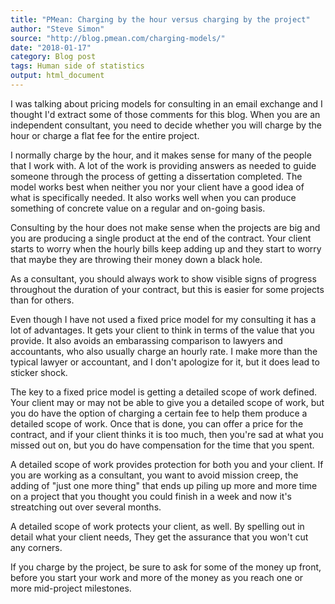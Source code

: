 ```yaml
---
title: "PMean: Charging by the hour versus charging by the project"
author: "Steve Simon"
source: "http://blog.pmean.com/charging-models/"
date: "2018-01-17"
category: Blog post
tags: Human side of statistics
output: html_document
---
```


I was talking about pricing models for consulting in an email exchange
and I thought I'd extract some of those comments for this blog. When you
are an independent consultant, you need to decide whether you will
charge by the hour or charge a flat fee for the entire
project.

<!---More--->

I normally charge by the hour, and it makes sense for many of the people
that I work with. A lot of the work is providing answers as needed to
guide someone through the process of getting a dissertation completed.
The model works best when neither you nor your client have a good idea
of what is specifically needed. It also works well when you can produce
something of concrete value on a regular and on-going basis.

Consulting by the hour does not make sense when the projects are big and
you are producing a single product at the end of the contract. Your
client starts to worry when the hourly bills keep adding up and they
start to worry that maybe they are throwing their money down a black
hole.

As a consultant, you should always work to show visible signs of
progress throughout the duration of your contract, but this is easier
for some projects than for others.

Even though I have not used a fixed price model for my consulting it has
a lot of advantages. It gets your client to think in terms of the value
that you provide. It also avoids an embarassing comparison to lawyers
and accountants, who also usually charge an hourly rate. I make more
than the typical lawyer or accountant, and I don't apologize for it, but
it does lead to sticker shock.

The key to a fixed price model is getting a detailed scope of work
defined. Your client may or may not be able to give you a detailed scope
of work, but you do have the option of charging a certain fee to help
them produce a detailed scope of work. Once that is done, you can offer
a price for the contract, and if your client thinks it is too much, then
you're sad at what you missed out on, but you do have compensation for
the time that you spent.

A detailed scope of work provides protection for both you and your
client. If you are working as a consultant, you want to avoid mission
creep, the adding of "just one more thing" that ends up piling up more
and more time on a project that you thought you could finish in a week
and now it's streatching out over several months.

A detailed scope of work protects your client, as well. By spelling out
in detail what your client needs, They get the assurance that you won't
cut any corners.

If you charge by the project, be sure to ask for some of the money up
front, before you start your work and more of the money as you reach one
or more mid-project milestones.





